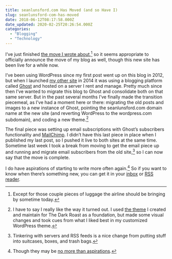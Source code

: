 ```yaml
---
title: seanlunsford.com Has Moved (and so Have I)
slug: seanlunsford-com-has-moved
date: 2018-06-12T08:17:58.000Z
date_updated: 2020-02-25T20:26:54.000Z
categories: 
  - "Blogging"
  - "Technology"
---
```


I’ve just finished [the move I wrote about](/2018/eleven-days/),[^1] so it seems appropriate to officially announce the move of my blog as well, though this new site has been live for a while now.

I’ve been using WordPress since my first post went up on this blog in 2012, but when I launched [my other site](https://thedarkroast.com) in 2014 it was using a blogging platform called [Ghost](https://ghost.org) and hosted on a server I rent and manage. Pretty much since then I’ve wanted to migrate this blog to Ghost and consolidate both on that same server. But in the past several months I’ve finally made the transition piecemeal, as I’ve had a moment here or there: migrating the old posts and images to a new instance of Ghost, pointing the seanlunsford.com domain name at the new site (and reverting WordPress to the wordpress.com subdomain), and coding a new theme.[^2]

The final piece was setting up email subscriptions with Ghost’s subscribers functionality and [MailChimp](https://mailchimp.com). I didn’t have this last piece in place when I published my last post, so I pushed it live to both sites at the same time. Sometime last week I took a break from moving to get the email piece up and running and migrate email subscribers from the old site,[^3] so I can now say that the move is complete.

I do have aspirations of starting to write more often again.[^4] So if you want to know when there’s something new, you can get it in your [inbox](/subscribe/) or [RSS reader](/rss).

[^1]: Except for those couple pieces of luggage the airline should be bringing by sometime today.

[^2]: I have to say I really like the way it turned out. I used [the theme](https://github.com/slunsford/arabica) I created and maintain for The Dark Roast as a foundation, but made some visual changes and took cues from what I liked best in my customized WordPress theme.

[^3]: Tinkering with servers and RSS feeds is a nice change from putting stuff into suitcases, boxes, and trash bags.

[^4]: Though they may be [no more than aspirations](https://breadcrumbsfm.com/?name=breadcrumbs89.mp3).
